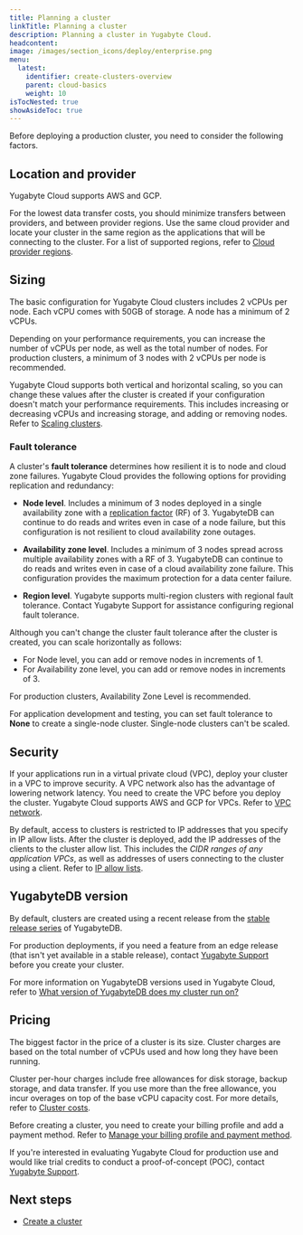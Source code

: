 ```yaml
---
title: Planning a cluster
linkTitle: Planning a cluster
description: Planning a cluster in Yugabyte Cloud.
headcontent:
image: /images/section_icons/deploy/enterprise.png
menu:
  latest:
    identifier: create-clusters-overview
    parent: cloud-basics
    weight: 10
isTocNested: true
showAsideToc: true
---
```


Before deploying a production cluster, you need to consider the following factors.

## Location and provider

Yugabyte Cloud supports AWS and GCP.

For the lowest data transfer costs, you should minimize transfers between providers, and between provider regions. Use the same cloud provider and locate your cluster in the same region as the applications that will be connecting to the cluster. For a list of supported regions, refer to [Cloud provider regions](../../release-notes/#cloud-provider-regions).

## Sizing

The basic configuration for Yugabyte Cloud clusters includes 2 vCPUs per node. Each vCPU comes with 50GB of storage. A node has a minimum of 2 vCPUs.

Depending on your performance requirements, you can increase the number of vCPUs per node, as well as the total number of nodes. For production clusters, a minimum of 3 nodes with 2 vCPUs per node is recommended.

Yugabyte Cloud supports both vertical and horizontal scaling, so you can change these values after the cluster is created if your configuration doesn't match your performance requirements. This includes increasing or decreasing vCPUs and increasing storage, and adding or removing nodes. Refer to [Scaling clusters](../../cloud-clusters/configure-clusters/).

### Fault tolerance

A cluster's **fault tolerance** determines how resilient it is to node and cloud zone failures. Yugabyte Cloud provides the following options for providing replication and redundancy:

- **Node level**. Includes a minimum of 3 nodes deployed in a single availability zone with a [replication factor](../../../architecture/docdb-replication/replication/) (RF) of 3. YugabyteDB can continue to do reads and writes even in case of a node failure, but this configuration is not resilient to cloud availability zone outages.

- **Availability zone level**. Includes a minimum of 3 nodes spread across multiple availability zones with a RF of 3. YugabyteDB can continue to do reads and writes even in case of a cloud availability zone failure. This configuration provides the maximum protection for a data center failure.

- **Region level**. Yugabyte supports multi-region clusters with regional fault tolerance. Contact Yugabyte Support for assistance configuring regional fault tolerance.

Although you can't change the cluster fault tolerance after the cluster is created, you can scale horizontally as follows:

- For Node level, you can add or remove nodes in increments of 1.
- For Availability zone level, you can add or remove nodes in increments of 3.

For production clusters, Availability Zone Level is recommended.

For application development and testing, you can set fault tolerance to **None** to create a single-node cluster. Single-node clusters can't be scaled.

## Security

If your applications run in a virtual private cloud (VPC), deploy your cluster in a VPC to improve security. A VPC network also has the advantage of lowering network latency. You need to create the VPC before you deploy the cluster. Yugabyte Cloud supports AWS and GCP for VPCs. Refer to [VPC network](../../cloud-secure-clusters/cloud-vpcs/).

By default, access to clusters is restricted to IP addresses that you specify in IP allow lists. After the cluster is deployed, add the IP addresses of the clients to the cluster allow list. This includes the _CIDR ranges of any application VPCs_, as well as addresses of users connecting to the cluster using a client. Refer to [IP allow lists](../../cloud-secure-clusters/add-connections/).

## YugabyteDB version

By default, clusters are created using a recent release from the [stable release series](../../../releases/versioning/#stable-releases) of YugabyteDB.

<!--You can choose to create your database using an edge release for development and testing. Edge releases are typically taken from the [latest release series](../../../releases/versioning/#latest-releases) of YugabyteDB, though they can also include a recently released stable release.-->

For production deployments, if you need a feature from an edge release (that isn't yet available in a stable release), contact [Yugabyte Support](https://support.yugabyte.com/hc/en-us/requests/new?ticket_form_id=360003113431) before you create your cluster.

<!--Once you choose a release track (edge or stable), database upgrades will continue to take releases from the track you chose.-->

For more information on YugabyteDB versions used in Yugabyte Cloud, refer to [What version of YugabyteDB does my cluster run on?](../../cloud-faq/#what-version-of-yugabytedb-does-my-cluster-run-on)

## Pricing

The biggest factor in the price of a cluster is its size. Cluster charges are based on the total number of vCPUs used and how long they have been running.

Cluster per-hour charges include free allowances for disk storage, backup storage, and data transfer. If you use more than the free allowance, you incur overages on top of the base vCPU capacity cost. For more details, refer to [Cluster costs](../../cloud-admin/cloud-billing-costs/).

Before creating a cluster, you need to create your billing profile and add a payment method. Refer to [Manage your billing profile and payment method](../../cloud-admin/cloud-billing-profile/).

If you're interested in evaluating Yugabyte Cloud for production use and would like trial credits to conduct a proof-of-concept (POC), contact [Yugabyte Support](https://support.yugabyte.com/hc/en-us/requests/new?ticket_form_id=360003113431).

## Next steps

- [Create a cluster](../create-clusters/)
